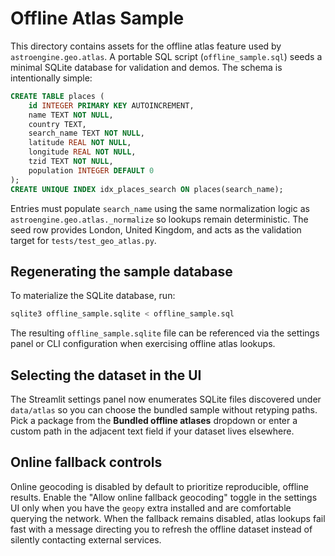 # Offline Atlas Sample

This directory contains assets for the offline atlas feature used by
`astroengine.geo.atlas`. A portable SQL script (`offline_sample.sql`) seeds a
minimal SQLite database for validation and demos. The schema is intentionally
simple:

```sql
CREATE TABLE places (
    id INTEGER PRIMARY KEY AUTOINCREMENT,
    name TEXT NOT NULL,
    country TEXT,
    search_name TEXT NOT NULL,
    latitude REAL NOT NULL,
    longitude REAL NOT NULL,
    tzid TEXT NOT NULL,
    population INTEGER DEFAULT 0
);
CREATE UNIQUE INDEX idx_places_search ON places(search_name);
```

Entries must populate `search_name` using the same normalization logic as
`astroengine.geo.atlas._normalize` so lookups remain deterministic. The seed row
provides London, United Kingdom, and acts as the validation target for
`tests/test_geo_atlas.py`.

## Regenerating the sample database

To materialize the SQLite database, run:

```bash
sqlite3 offline_sample.sqlite < offline_sample.sql
```

The resulting `offline_sample.sqlite` file can be referenced via the settings
panel or CLI configuration when exercising offline atlas lookups.

## Selecting the dataset in the UI

The Streamlit settings panel now enumerates SQLite files discovered under
`data/atlas` so you can choose the bundled sample without retyping paths. Pick a
package from the **Bundled offline atlases** dropdown or enter a custom path in
the adjacent text field if your dataset lives elsewhere.

## Online fallback controls

Online geocoding is disabled by default to prioritize reproducible, offline
results. Enable the "Allow online fallback geocoding" toggle in the settings UI
only when you have the `geopy` extra installed and are comfortable querying the
network. When the fallback remains disabled, atlas lookups fail fast with a
message directing you to refresh the offline dataset instead of silently
contacting external services.

